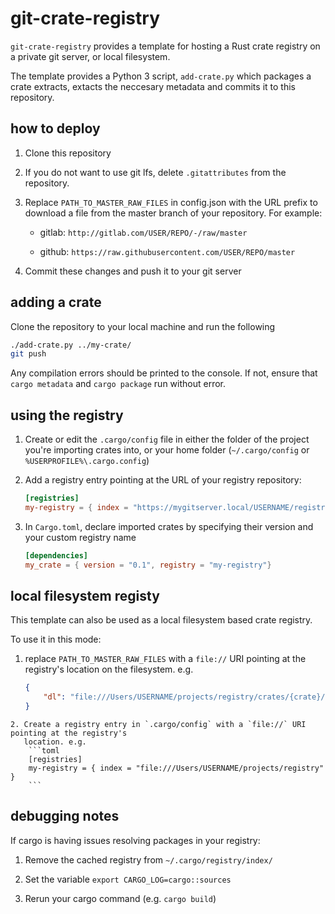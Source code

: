 # git-crate-registry #
`git-crate-registry` provides a template for hosting a Rust crate registry on a private git server,
 or local filesystem.

The template provides a Python 3 script, `add-crate.py` which packages a crate extracts, extacts 
the neccesary metadata and commits it to this repository. 

## how to deploy ##
  1. Clone this repository

  2. If you do not want to use git lfs, delete `.gitattributes` from the repository.

  3. Replace `PATH_TO_MASTER_RAW_FILES` in config.json with the URL prefix to download a file from
     the master branch of your repository. For example:

       * gitlab: `http://gitlab.com/USER/REPO/-/raw/master`
    
       * github: `https://raw.githubusercontent.com/USER/REPO/master`

  4. Commit these changes and push it to your git server
     
## adding a crate ##
Clone the repository to your local machine and run the following

```bash
./add-crate.py ../my-crate/
git push
```

Any compilation errors should be printed to the console. If not, ensure that `cargo metadata` and
 `cargo package` run without error. 

## using the registry ##
  1. Create or edit the `.cargo/config` file in either the folder of the project you're importing
     crates into, or your home folder (`~/.cargo/config` or `%USERPROFILE%\.cargo.config`)

  2. Add a registry entry pointing at the URL of your registry repository:
        ```toml
        [registries]
        my-registry = { index = "https://mygitserver.local/USERNAME/registry" }
        ``` 
  
  3. In `Cargo.toml`, declare imported crates by specifying their version and your custom registry name
        ```toml
        [dependencies]
        my_crate = { version = "0.1", registry = "my-registry"}
        ```

## local filesystem registy ##
This template can also be used as a local filesystem based crate registry. 

To use it in this mode:

   1. replace `PATH_TO_MASTER_RAW_FILES` with a `file://` URI pointing at the registry's location
      on the filesystem. e.g.
        ```json
        {
            "dl": "file:///Users/USERNAME/projects/registry/crates/{crate}/{crate}-{version}.crate"
        }
        ```

    2. Create a registry entry in `.cargo/config` with a `file://` URI pointing at the registry's
       location. e.g.
        ```toml
        [registries]
        my-registry = { index = "file:///Users/USERNAME/projects/registry" }
        ``` 

## debugging notes ##
If cargo is having issues resolving packages in your registry:

  1. Remove the cached registry from `~/.cargo/registry/index/`

  2. Set the variable `export CARGO_LOG=cargo::sources`

  3. Rerun your cargo command (e.g. `cargo build`)